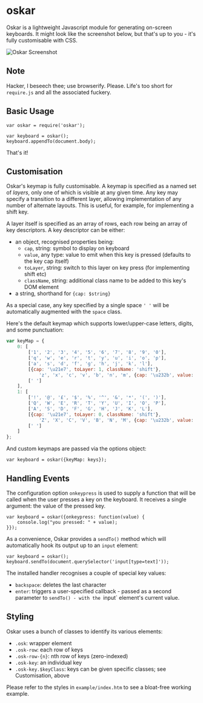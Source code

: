 # oskar

Oskar is a lightweight Javascript module for generating on-screen keyboards. It might look like the screenshot below, but that's up to you - it's fully customisable with CSS.

![Oskar Screenshot](https://raw.github.com/jaz303/oskar/master/screenshot.png)

## Note

Hacker, I beseech thee; use browserify. Please. Life's too short for `require.js` and all the associated fuckery.

## Basic Usage

    var oskar = require('oskar');

    var keyboard = oskar();
    keyboard.appendTo(document.body);

That's it!

## Customisation

Oskar's keymap is fully customisable. A keymap is specified as a named set of _layers_, only one of which is visible at any given time. Any key may specify a transition to a different layer, allowing implementation of any number of alternate layouts. This is useful, for example, for implementing a  shift key.

A layer itself is specified as an array of rows, each row being an array of key descriptors. A key descriptor can be either:

  * an object, recognised properties being:
    * `cap`, string: symbol to display on keyboard
    * `value`, any type: value to emit when this key is pressed (defaults to the key cap itself)
    * `toLayer`, string: switch to this layer on key press (for implementing shift etc)
    * `className`, string: additional class name to be added to this key's DOM element
  * a string, shorthand for `{cap: $string}`

As a special case, any key specified by a single space `' '` will be automatically augmented with the `space` class.

Here's the default keymap which supports lower/upper-case letters, digits, and some punctuation:

```javascript
var keyMap = {
    0: [
        ['1', '2', '3', '4', '5', '6', '7', '8', '9', '0'],
        ['q', 'w', 'e', 'r', 't', 'y', 'u', 'i', 'o', 'p'],
        ['a', 's', 'd', 'f', 'g', 'h', 'j', 'k', 'l'],
        [{cap: '\u21e7', toLayer: 1, className: 'shift'},
            'z', 'x', 'c', 'v', 'b', 'n', 'm', {cap: '\u232b', value: 'backspace'}],
        [' ']
    ],
    1: [
        ['!', '@', '£', '$', '%', '^', '&', '*', '(', ')'],
        ['Q', 'W', 'E', 'R', 'T', 'Y', 'U', 'I', 'O', 'P'],
        ['A', 'S', 'D', 'F', 'G', 'H', 'J', 'K', 'L'],
        [{cap: '\u21e7', toLayer: 0, className: 'shift'},
            'Z', 'X', 'C', 'V', 'B', 'N', 'M', {cap: '\u232b', value: 'backspace'}],
        [' ']
    ]
};
```

And custom keymaps are passed via the options object:

    var keyboard = oskar({keyMap: keys});

## Handling Events

The configuration option `onkeypress` is used to supply a function that will be called when the user presses a key on the keyboard. It receives a single argument: the value of the pressed key.

    var keyboard = oskar({onkeypress: function(value) {
        console.log("you pressed: " + value);
    }});

As a convenience, Oskar provides a `sendTo()` method which will automatically hook its output up to an `input` element:

    var keyboard = oskar();
    keyboard.sendTo(document.querySelector('input[type=text]'));

The installed handler recognises a couple of special key values:

  * `backspace`: deletes the last character
  * `enter`: triggers a user-specified callback - passed as a second parameter to `sendTo() - with the `input` element's current value.

## Styling

Oskar uses a bunch of classes to identify its various elements:

  * `.osk`: wrapper element
  * `.osk-row`: each row of keys
  * `.osk-row-{n}`: nth row of keys (zero-indexed)
  * `.osk-key`: an individual key
  * `.osk-key.$keyClass`: keys can be given specific classes; see Customisation, above

Please refer to the styles in `example/index.htm` to see a bloat-free working example.